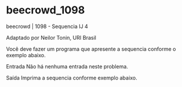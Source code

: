 # beecrowd_1098

beecrowd | 1098 - Sequencia IJ 4

Adaptado por Neilor Tonin, URI  Brasil

Você deve fazer um programa que apresente a sequencia conforme o exemplo abaixo.

Entrada
Não há nenhuma entrada neste problema.

Saída
Imprima a sequencia conforme exemplo abaixo.
